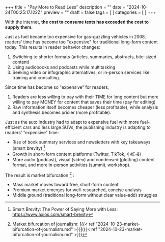 +++
title = "Pay More to Read Less"
description = ""
date = "2024-10-24T00:25:17.122Z"
preview = ""
draft = false
tags = [ ]
categories = [ ]
+++

With the internet, **the cost to consume texts has exceeded the cost to supply them**.

Just as fuel became too expensive for gas-guzzling vehicles in 2008, readers' time has become too "expensive" for traditional long-form content today. This results in reader behavior changes:
1. Switching to shorter formats (articles, summaries, abstracts, bite-sized content)
2. Using audiobooks and podcasts while multitasking
3. Seeking video or infographic alternatives, or in-person services like training and consulting.

Since time has become so "expensive" for readers,
1. Readers are less willing to pay with their TIME for long content but more willing to pay MONEY for content that saves their time (pay for editing)
2. Raw information itself becomes cheaper (less profitable), while analysis and synthesis becomes pricier (more profitable).

Just as the auto industry had to adapt to expensive fuel with more fuel-efficient cars and less large SUVs, the publishing industry is adapting to readers' "expensive" time:
- Rise of book summary services and newsletters with key takeaways (smart brevity)  [^1]
- Growth in short-form content platforms (Twitter, TikTok, 小红书)
- More audio (podcast), visual (video) and condensed (plotting) content format, and more in-person activities (summit, workshop). 

The result is market bifurcation  [^2]  :
- Mass market moves toward free, short-form content
- Premium market emerges for well-researched, concise analysis
- Middle ground (traditional long-form without clear value-add) struggles


[^1]: Smart Brevity: The Power of Saying More with Less: https://www.axios.com/smart-brevity 

[^2]: Market bifurcation of journalism: [{{< ref "2024-10-23-market-bifurcation-of-journalism.md" >}}]({{< ref "2024-10-23-market-bifurcation-of-journalism.md" >}})